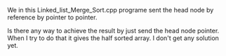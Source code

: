 We in this Linked_list_Merge_Sort.cpp programe sent the head node by reference by pointer to pointer.

Is there any way to achieve the result by just send the head node pointer.
When I try to do that it gives the half sorted array.
I don't get any solution yet.
